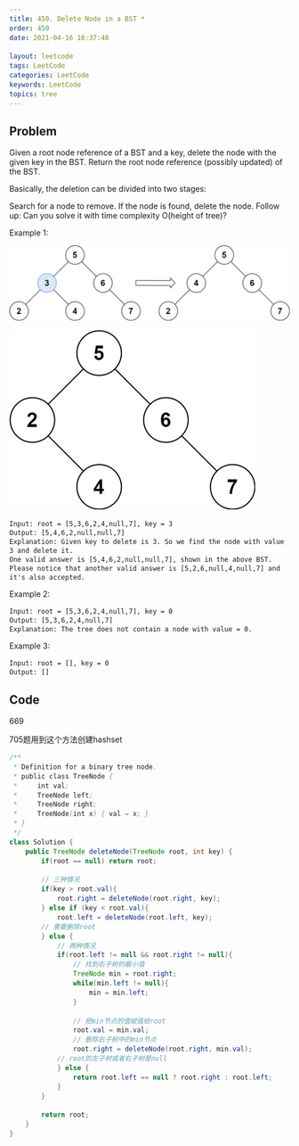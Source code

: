 ```yaml
---
title: 450. Delete Node in a BST *
order: 450
date: 2021-04-16 16:37:48

layout: leetcode
tags: LeetCode
categories: LeetCode
keywords: LeetCode
topics: tree
---
```


## Problem

Given a root node reference of a BST and a key, delete the node with the given key in the BST. Return the root node reference (possibly updated) of the BST.

Basically, the deletion can be divided into two stages:

Search for a node to remove.
If the node is found, delete the node.
Follow up: Can you solve it with time complexity O(height of tree)?

Example 1:

![image tooltip here](./assets/450-1.jpeg)

![image tooltip here](./assets/450-2.jpeg)

```
Input: root = [5,3,6,2,4,null,7], key = 3
Output: [5,4,6,2,null,null,7]
Explanation: Given key to delete is 3. So we find the node with value 3 and delete it.
One valid answer is [5,4,6,2,null,null,7], shown in the above BST.
Please notice that another valid answer is [5,2,6,null,4,null,7] and it's also accepted.
```

Example 2:

```
Input: root = [5,3,6,2,4,null,7], key = 0
Output: [5,3,6,2,4,null,7]
Explanation: The tree does not contain a node with value = 0.
```

Example 3:

```
Input: root = [], key = 0
Output: []
```

## Code

669

705题用到这个方法创建hashset

```java
/**
 * Definition for a binary tree node.
 * public class TreeNode {
 *     int val;
 *     TreeNode left;
 *     TreeNode right;
 *     TreeNode(int x) { val = x; }
 * }
 */
class Solution {
    public TreeNode deleteNode(TreeNode root, int key) {
        if(root == null) return root;

        // 三种情况
        if(key > root.val){
            root.right = deleteNode(root.right, key);
        } else if (key < root.val){
            root.left = deleteNode(root.left, key);
        // 需要删除root
        } else {
            // 两种情况
            if(root.left != null && root.right != null){
                // 找到右子树的最小值
                TreeNode min = root.right;
                while(min.left != null){
                    min = min.left;
                }

                // 把min节点的值赋值给root
                root.val = min.val;
                // 删除右子树中的min节点
                root.right = deleteNode(root.right, min.val);
            // root的左子树或者右子树是null
            } else {
                return root.left == null ? root.right : root.left;
            }
        }

        return root;
    }
}
```

